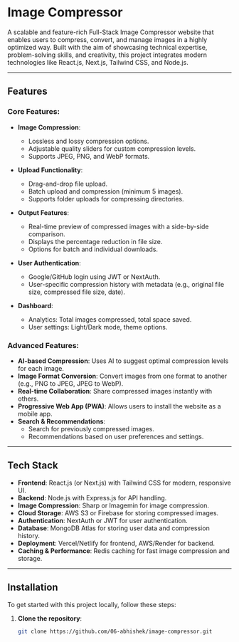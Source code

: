 # Image Compressor

A scalable and feature-rich Full-Stack Image Compressor website that enables users to compress, convert, and manage images in a highly optimized way. Built with the aim of showcasing technical expertise, problem-solving skills, and creativity, this project integrates modern technologies like React.js, Next.js, Tailwind CSS, and Node.js.

---

## Features

### Core Features:
- **Image Compression**:
  - Lossless and lossy compression options.
  - Adjustable quality sliders for custom compression levels.
  - Supports JPEG, PNG, and WebP formats.
  
- **Upload Functionality**:
  - Drag-and-drop file upload.
  - Batch upload and compression (minimum 5 images).
  - Supports folder uploads for compressing directories.

- **Output Features**:
  - Real-time preview of compressed images with a side-by-side comparison.
  - Displays the percentage reduction in file size.
  - Options for batch and individual downloads.

- **User Authentication**:
  - Google/GitHub login using JWT or NextAuth.
  - User-specific compression history with metadata (e.g., original file size, compressed file size, date).

- **Dashboard**:
  - Analytics: Total images compressed, total space saved.
  - User settings: Light/Dark mode, theme options.

### Advanced Features:
- **AI-based Compression**: Uses AI to suggest optimal compression levels for each image.
- **Image Format Conversion**: Convert images from one format to another (e.g., PNG to JPEG, JPEG to WebP).
- **Real-time Collaboration**: Share compressed images instantly with others.
- **Progressive Web App (PWA)**: Allows users to install the website as a mobile app.
- **Search & Recommendations**:
  - Search for previously compressed images.
  - Recommendations based on user preferences and settings.

---

## Tech Stack

- **Frontend**: React.js (or Next.js) with Tailwind CSS for modern, responsive UI.
- **Backend**: Node.js with Express.js for API handling.
- **Image Compression**: Sharp or Imagemin for image compression.
- **Cloud Storage**: AWS S3 or Firebase for storing compressed images.
- **Authentication**: NextAuth or JWT for user authentication.
- **Database**: MongoDB Atlas for storing user data and compression history.
- **Deployment**: Vercel/Netlify for frontend, AWS/Render for backend.
- **Caching & Performance**: Redis caching for fast image compression and storage.

---

## Installation

To get started with this project locally, follow these steps:

1. **Clone the repository**:
   ```bash
   git clone https://github.com/06-abhishek/image-compressor.git
